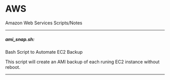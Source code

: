 AWS
===
Amazon Web Services Scripts/Notes


----------------------

##### ami_snap.sh: 

Bash Script to Automate EC2 Backup

This script will create an AMI backup of each runing EC2 instance without reboot.

----------------------
